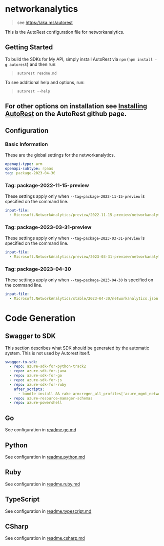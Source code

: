 # networkanalytics

> see https://aka.ms/autorest

This is the AutoRest configuration file for networkanalytics.

## Getting Started

To build the SDKs for My API, simply install AutoRest via `npm` (`npm install -g autorest`) and then run:

> `autorest readme.md`

To see additional help and options, run:

> `autorest --help`

## For other options on installation see [Installing AutoRest](https://aka.ms/autorest/install) on the AutoRest github page.

## Configuration

### Basic Information

These are the global settings for the networkanalytics.

``` yaml
openapi-type: arm
openapi-subtype: rpaas
tag: package-2023-04-30
```


### Tag: package-2022-11-15-preview

These settings apply only when `--tag=package-2022-11-15-preview` is specified on the command line.

```yaml $(tag) == 'package-2022-11-15-preview'
input-file:
  - Microsoft.NetworkAnalytics/preview/2022-11-15-preview/networkanalytics.json
```

### Tag: package-2023-03-31-preview

These settings apply only when `--tag=package-2023-03-31-preview` is specified on the command line.

```yaml $(tag) == 'package-2023-03-31-preview'
input-file:
  - Microsoft.NetworkAnalytics/preview/2023-03-31-preview/networkanalytics.json
```

### Tag: package-2023-04-30

These settings apply only when `--tag=package-2023-04-30` is specified on the command line.

```yaml $(tag) == 'package-2023-04-30'
input-file:
  - Microsoft.NetworkAnalytics/stable/2023-04-30/networkanalytics.json
```

# Code Generation

## Swagger to SDK

This section describes what SDK should be generated by the automatic system.
This is not used by Autorest itself.

``` yaml $(swagger-to-sdk)
swagger-to-sdk:
  - repo: azure-sdk-for-python-track2
  - repo: azure-sdk-for-java
  - repo: azure-sdk-for-go
  - repo: azure-sdk-for-js
  - repo: azure-sdk-for-ruby
    after_scripts:
      - bundle install && rake arm:regen_all_profiles['azure_mgmt_networkanalytics']
  - repo: azure-resource-manager-schemas
  - repo: azure-powershell
```

## Go

See configuration in [readme.go.md](./readme.go.md)

## Python

See configuration in [readme.python.md](./readme.python.md)

## Ruby

See configuration in [readme.ruby.md](./readme.ruby.md)

## TypeScript

See configuration in [readme.typescript.md](./readme.typescript.md)

## CSharp

See configuration in [readme.csharp.md](./readme.csharp.md)
